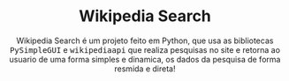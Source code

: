 <h1 align="center">Wikipedia Search</h1>

<p align="center"> Wikipedia Search é um projeto feito em Python, que usa as bibliotecas <kbd>PySimpleGUI</kbd> e <kbd>wikipediaapi</kbd> que realiza pesquisas no site e retorna ao usuario de uma forma simples e dinamica, os dados da pesquisa de forma resmida e direta!</p>

